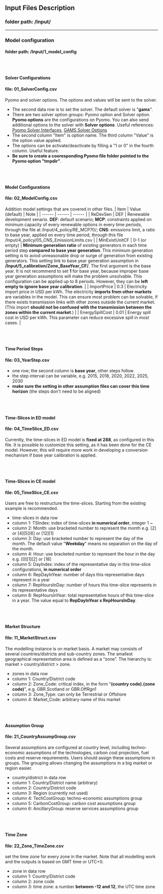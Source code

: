 

## Input Files Description

### folder path: /Input/
---

### Model configuration
#### folder path: /Input/1_model_config

###### &nbsp;
#### Solver Configurations
#### file: 01_SolverConfig.csv
Pyomo and solver options. The options and values will be sent to the solver.
- The second data row is to set the solver. The default solver is "**gams**".
- There are two solver option groups: Pyomo option and Solver option. **Pyomo options** are the configurations on Pyomo. You can also send additional options to the solver with **Solver options**. Useful references: [Pyomo Solver Interfaces](https://pyomo.readthedocs.io/en/stable/library_reference/solvers/index.html), [GAMS Solver Options](https://www.gams.com/latest/docs/UG_SolverUsage.html)
- The second column "Item" is option name. The third column "Value" is the option value applied. 
- The options can be activate/deactivate by filling a "1 or 0" in the fourth column. Useful feature.
- **Be sure to create a cooresponding Pyomo file folder pointed to the Pyomo option "tmpdir"**.

###### &nbsp;
#### Model Configurations
#### file: 02_ModelConfig.csv
Addition model settings that are covered in other files.
| Item | Value (default) | Note |
| ------ | ------ | ------ |
| ReDevSen | DEF | Renewable development senario. **DEF**: default scenario; **MCP**: constraints applied on minimum capacity of every renewable options in every time periods, through the file at /Input/4_policy/RE_MCP70/; **CNS**: emissions limit, a ratio to base year, applied on every time period, through this file /Input/4_policy/05_CNS_EmissionLimits.csv |
| MinExistUnitCF | 0-1 (or empty) | **Minimum generation ratio** of existing generators in each time period step **compared to base year generation**. This minimum generation setting is to aviod unreasonable drop or surge of generation from existing generators. This setting link to base year generation assumption in **/Input/5_calibration/Zone_BaseYear_CF/**. The first argument is the base year. It is not recommend to set **1** for base year, because improper base year generation assumptions will make the problem unsolvable. This configuration can be applied up to 8 periods. However, they can be **left empty to ignore base year calibration**. |
| ImportPrice | 0.3 | Electricity import price in USD per kWh. The electricity **imports from other markets** are variables in the model. This can ensure most problem can be solvable, if there exists transmission links with other zones outside the current market. (This import **should not be confused with the transmission between the zones within the current market**.) |
| EnergySpillCost | 0.01 | Energy spill cost in USD per kWh. This parameter can reduce excessive spill in most cases. |

###### &nbsp;
#### Time Period Steps
#### file: 03_YearStep.csv
- one row; the second column is **base year**, other steps follow
- the step interval can be variable, e.g. 2015, 2018, 2020, 2022, 2025, 2030
- **make sure the setting in other assumption files can cover this time horizon** (the steps don't need to be aligned)

###### &nbsp;
#### Time-Slices in ED model
#### file: 04_TimeSlice_ED.csv
Currently, the time-slices in ED model is **fixed at 288**, as configured in this file.
It is possible to customize this setting, as it has been done for the CE model. However, this will require more work in developing a conversion mechanism if base year calibration is applied.

###### &nbsp;
#### Time-Slices in CE model
#### file: 05_TimeSlice_CE.csv
Users are free to restructure the time-slices. Starting from the existing example is recommended.
- time-slices in data row 
- column 1: TSIndex: index of time-slices **in numerical order**, integer 1 ~
- column 2: Month: use bracketed number to represent the month e.g. [2] or [4][5][6] or [12][1]
- column 3: Day: use bracketed number to represent the day of the month. The default value "**Weekday**" means no separation on the day of the month.
- column 4: Hour: use bracketed number to represent the hour in the day e.g. [0][1][2] or [18]
- column 5: DayIndex: index of the representative day in this time-slice configurations, **in numerical order**
- column 6: RepDayInYear: number of days this representative days represent in a year
- column 7: RepHoursInDay: number of hours this time-slice represents in its representative days
- column 8: RepHoursInYear: total representative hours of this time-slice in a year. The value equal to **RepDayInYear x RepHoursInDay**.

###### &nbsp;
#### Market Structure
#### file: 11_MarketStruct.csv
The modelling instance is on market basis. A market may consists of several countries/districts and sub-country zones. The smallest geographical representation area is defined as a “zone”. The hierarchy is: market > country/district > zone. 
- zones in data row 
- column 1: Country/District code
- column 2: Zone_Code: critical index, in the form "**(country code).(zone code)**", e.g. GBR.Scotland or GBR.OffRgn1
- column 3: Zone_Type: can only be Terrestrial or Offshore
- column 4: Market_Code: arbitrary name of this market

###### &nbsp;
#### Assumption Group
#### file: 21_CountryAssumpGroup.csv
Several assumptions are configured at country level, including techno-economic assumptions of the technologies, carbon cost projection, fuel costs and reserve requirements. Users should assign these assumptions in groups. The grouping allows changing the assumptions in a big market or region easier.
- country/district in data row 
- column 1: Country/District name (arbitrary)
- column 2: Country/District code
- column 3: Region (currently not used)
- column 4: TechCostGroup: techno-economic assumptions group
- column 5: CarbonCostGroup: carbon cost assumptions group
- column 6: AncillaryGroup: reserve services assumptions group

###### &nbsp;
#### Time Zone
#### file: 22_Zone_TimeZone.csv
set the time zone for every zone in the market. Note that all modelling work and the outputs is based on GMT time or UTC+0.
- zone in data row 
- column 1: Country/District code
- column 2: zone code
- column 3: time zone: a number **between -12 and 12**, the UTC time zone


